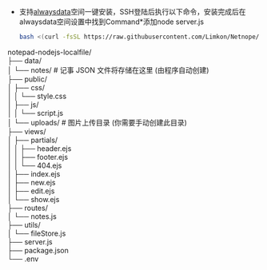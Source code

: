 - 支持[alwaysdata](https://www.alwaysdata.com/en/)空间一键安装，SSH登陆后执行以下命令，安装完成后在alwaysdata空间设置中找到Command*添加node server.js
     ```bash
     bash <(curl -fsSL https://raw.githubusercontent.com/Limkon/Netnope/master/setup.sh)
     ```

notepad-nodejs-localfile/  
├── data/  
│   └── notes/         # 记事 JSON 文件将存储在这里 (由程序自动创建)  
├── public/  
│   ├── css/  
│   │   └── style.css  
│   ├── js/  
│   │   └── script.js  
│   └── uploads/       # 图片上传目录 (你需要手动创建此目录)  
├── views/  
│   ├── partials/  
│   │   ├── header.ejs  
│   │   ├── footer.ejs  
│   │   └── 404.ejs  
│   ├── index.ejs  
│   ├── new.ejs  
│   ├── edit.ejs  
│   └── show.ejs  
├── routes/  
│   └── notes.js  
├── utils/  
│   └── fileStore.js  
├── server.js  
├── package.json  
└── .env  
